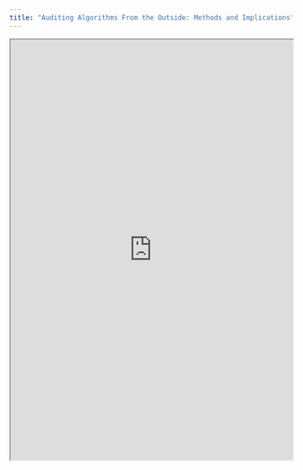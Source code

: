```yaml
---
title: "Auditing Algorithms From the Outside: Methods and Implications"
---
```



<iframe height="750" width="100%" src="https://ewelton.github.io/ktest/wiki.html#Auditing%20Algorithms%20From%20the%20Outside:%20Methods%20and%20Implications"></iframe>
